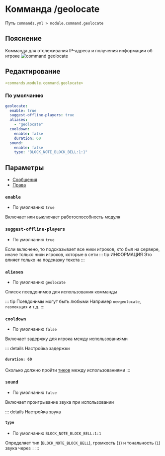 # Комманда /geolocate
Путь `commands.yml > module.command.geolocate`

## Пояснение
Комманда для отслеживания IP-адреса и получения информации об игроке
![command geolocate](/commandgeolocate.png)

## Редактирование
```yaml
<commands.module.command.geolocate>
```

### По умолчанию
```yaml
geolocate:
  enable: true
  suggest-offline-players: true
  aliases:
    - "geolocate"
  cooldown:
    enable: false
    duration: 60
  sound:
    enable: false
    type: "BLOCK_NOTE_BLOCK_BELL:1:1"
```

## Параметры

- [Сообщения](/ru/messages/ru_ru/module/command/geolocate/)
- [Права](/ru/permissions/module/command/geolocate/)

### `enable`
- По умолчанию `true`

Включает или выключает работоспособность модуля

### `suggest-offline-players`
- По умолчанию `true`

Если включено, то подсказывает все ники игроков, кто был на сервере, иначе только ники игроков, которые в сети
::: tip ИНФОРМАЦИЯ
Это влияет только на подсказку текста
:::

### `aliases`
- По умолчанию `geolocate`

Список псевдонимов для использования комманды

::: tip Псевдонимы могут быть любыми
Например `newgeolocate`, `геолокация` и т.д.
:::

### `cooldown`
- По умолчанию `false`

Включает задержку для игрока между использованиями

::: details Настройка задержки
#### `duration: 60`

Сколько должно пройти [тиков](https://ru.minecraft.wiki/w/%D0%A2%D0%B0%D0%BA%D1%82) между использованиями
:::

### `sound`
- По умолчанию `false`

Включает проигрывание звука при использовании

::: details Настройка звука
#### `type`
- По умолчанию `BLOCK_NOTE_BLOCK_BELL:1:1`

Определяет тип (`BLOCK_NOTE_BLOCK_BELL`), громкость (`1`) и тональность (`1`) звука через `:`
:::